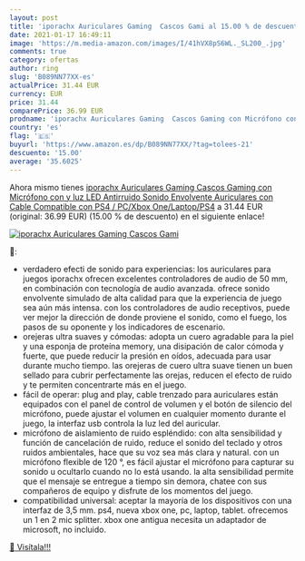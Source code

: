 ```yaml
---
layout: post
title: 'iporachx Auriculares Gaming  Cascos Gami al 15.00 % de descuento'
date: 2021-01-17 16:49:11
image: 'https://m.media-amazon.com/images/I/41hVX8pS6WL._SL200_.jpg'
comments: true
category: ofertas
author: ring
slug: 'B089NN77XX-es'
actualPrice: 31.44 EUR
currency: EUR
price: 31.44
comparePrice: 36.99 EUR
prodname: 'iporachx Auriculares Gaming  Cascos Gaming con Micrófono con y luz LED  Antirruido  Sonido Envolvente  Auriculares con Cable Compatible con PS4 / PC/Xbox One/Laptop/PS4'
country: 'es'
flag: '🇪🇸'
buyurl: 'https://www.amazon.es/dp/B089NN77XX/?tag=tolees-21'
descuento: '15.00'
average: '35.6025'
---
```


Ahora mismo tienes [iporachx Auriculares Gaming  Cascos Gaming con Micrófono con y luz LED  Antirruido  Sonido Envolvente  Auriculares con Cable Compatible con PS4 / PC/Xbox One/Laptop/PS4](https://www.amazon.es/dp/B089NN77XX/?tag=tolees-21) a 31.44 EUR (original: 36.99 EUR) (15.00 %  de descuento) en el siguiente enlace!

[![iporachx Auriculares Gaming  Cascos Gami](https://m.media-amazon.com/images/I/41hVX8pS6WL._SL200_.jpg)](https://www.amazon.es/dp/B089NN77XX/?tag=tolees-21)

🔎:

- verdadero efecti de sonido para experiencias: los auriculares para juegos iporachx ofrecen excelentes controladores de audio de 50 mm, en combinación con tecnología de audio avanzada. ofrece sonido envolvente simulado de alta calidad para que la experiencia de juego sea aún más intensa. con los controladores de audio receptivos, puede ver mejor la dirección de donde proviene el sonido, como el fuego, los pasos de su oponente y los indicadores de escenario.
- orejeras ultra suaves y cómodas: adopta un cuero agradable para la piel y una esponja de proteína memory, una disipación de calor cómoda y fuerte, que puede reducir la presión en oídos, adecuada para usar durante mucho tiempo. las orejeras de cuero ultra suave tienen un buen sellado para cubrir perfectamente las orejas, reducen el efecto de ruido y te permiten concentrarte más en el juego.
- fácil de operar: plug and play, cable trenzado para auriculares están equipados con el panel de control de volumen y el botón de silencio del micrófono, puede ajustar el volumen en cualquier momento durante el juego, la interfaz usb controla la luz led del auricular.
- micrófono de aislamiento de ruido espléndido: con alta sensibilidad y función de cancelación de ruido, reduce el sonido del teclado y otros ruidos ambientales, hace que su voz sea más clara y natural. con un micrófono flexible de 120 °, es fácil ajustar el micrófono para capturar su sonido u ocultarlo cuando no lo está usando. la alta sensibilidad permite que el mensaje se entregue a tiempo sin demora, chatee con sus compañeros de equipo y disfrute de los momentos del juego.
- compatibilidad universal: aceptar la mayoría de los dispositivos con una interfaz de 3,5 mm. ps4, nueva xbox one, pc, laptop, tablet. ofrecemos un 1 en 2 mic splitter. xbox one antigua necesita un adaptador de microsoft, no incluido.

[🛒 Visítala!!!](https://www.amazon.es/dp/B089NN77XX/?tag=tolees-21)
